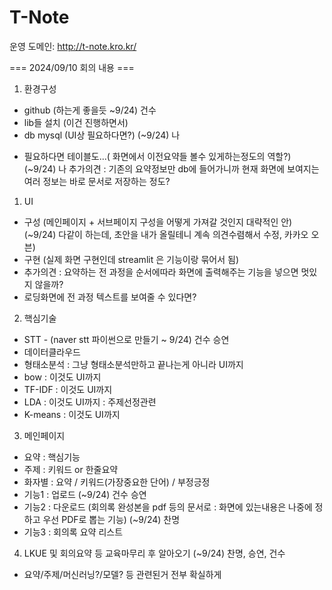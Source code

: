 # T-Note


운영 도메인: http://t-note.kro.kr/



=== 2024/09/10 회의 내용 ===
1) 환경구성
  - github (하는게 좋을듯 ~9/24) 건수
  - lib들 설치 (이건 진행하면서)
  - db mysql (UI상 필요하다면?) (~9/24) 나
  + 필요하다면 테이블도...( 화면에서 이전요약들 볼수 있게하는정도의 역할?) (~9/24) 나 
추가의견 : 기존의 요약정보만 db에 들어가니까 현재 화면에 보여지는 여러 정보는 바로 문서로 저장하는 정도? 

1) UI
  - 구성 (메인페이지 + 서브페이지 구성을 어떻게 가져갈 것인지 대략적인 안) (~9/24) 다같이 하는데, 초안을 내가 올릴테니 계속 의견수렴해서 수정, 카카오 오븐)
  - 구현 (실제 화면 구현인데 streamlit 은 기능이랑 묶어서 됨)
  - 추가의견 : 요약하는 전 과정을 순서에따라 화면에 출력해주는 기능을 넣으면 멋있지 않을까?
  - 로딩화면에 전 과정 텍스트를 보여줄 수 있다면?

2) 핵심기술
 - STT - (naver stt 파이썬으로 만들기 ~ 9/24) 건수 승연
 - 데이터클라우드 
 - 형태소분석 : 그냥 형태소분석만하고 끝나는게 아니라 UI까지
 - bow : 이것도 UI까지
 - TF-IDF : 이것도 UI까지
 - LDA : 이것도 UI까지 : 주제선정관련
 - K-means : 이것도 UI까지

3) 메인페이지 
 - 요약 : 핵심기능
 - 주제 : 키워드 or 한줄요약 
 - 화자별 : 요약 / 키워드(가장중요한 단어) / 부정긍정
 - 기능1 : 업로드 (~9/24) 건수 승연
 - 기능2 : 다운로드 (회의록 완성본을 pdf 등의 문서로 : 화면에 있는내용은 나중에 정하고 우선 PDF로 뽑는 기능) (~9/24) 찬명 
 - 기능3 : 회의록 요약 리스트 

4) LKUE 및 회의요약 등 교육마무리 후 알아오기 (~9/24) 찬명, 승연, 건수 
 - 요약/주제/머신러닝?/모델? 등 관련된거 전부 확실하게
